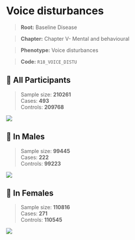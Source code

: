 # Voice disturbances

> **Root:** Baseline Disease  

> **Chapter:** Chapter V- Mental and behavioural  

> **Phenotype:** Voice disturbances  

> **Code:** `R18_VOICE_DISTU`

## 🧪 All Participants  
> Sample size: **210261**  
> Cases: **493**  
> Controls: **209768**
<img src="/Disease/Figures/ALL/Incidence/R18_VOICE_DISTU.png"/>
<CsvTable src="/Disease_Data/ALL/Incidence/COX_R18_VOICE_DISTU.csv" label="🔍 View full results" />

## 👨 In Males  
> Sample size: **99445**  
> Cases: **222**  
> Controls: **99223**
<img src="/Disease/Figures/Male/Incidence/R18_VOICE_DISTU.png"/>
<CsvTable src="/Disease_Data/Male/Incidence/COX_R18_VOICE_DISTU.csv" label="🔍 View full results" />

## 👩 In Females  
> Sample size: **110816**  
> Cases: **271**  
> Controls: **110545**
<img src="/Disease/Figures/Female/Incidence/R18_VOICE_DISTU.png"/>
<CsvTable src="/Disease_Data/Female/Incidence/COX_R18_VOICE_DISTU.csv" label="🔍 View full results" />

